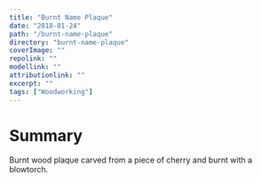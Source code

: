 ```yaml
---
title: "Burnt Name Plaque"
date: "2018-01-24"
path: "/burnt-name-plaque"
directory: "burnt-name-plaque"
coverImage: ""
repolink: ""
modellink: ""
attributionlink: ""
excerpt: ""
tags: ["Woodworking"]
---
```


# Summary

Burnt wood plaque carved from a piece of cherry and burnt with a blowtorch.
